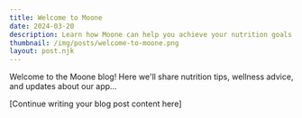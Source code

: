 ```yaml
---
title: Welcome to Moone
date: 2024-03-20
description: Learn how Moone can help you achieve your nutrition goals
thumbnail: /img/posts/welcome-to-moone.png
layout: post.njk
---
```


Welcome to the Moone blog! Here we'll share nutrition tips, wellness advice, and updates about our app...

[Continue writing your blog post content here]